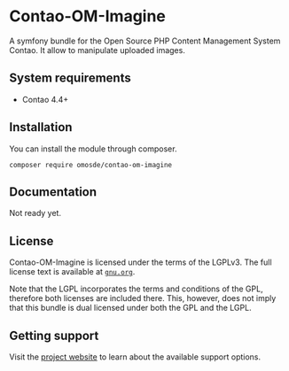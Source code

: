 # Contao-OM-Imagine

A symfony bundle for the Open Source PHP Content Management System Contao. It allow to manipulate uploaded images.

## System requirements

 * Contao 4.4+

## Installation

You can install the module through composer.

```
composer require omosde/contao-om-imagine
```

## Documentation

Not ready yet.

## License

Contao-OM-Imagine is licensed under the terms of the LGPLv3. The full license text is available at [`gnu.org`][2].

Note that the LGPL incorporates the terms and conditions of the GPL, therefore both licenses are included there. This, however, does not imply that this bundle is dual licensed under both the GPL and the LGPL.

## Getting support

Visit the [project website][1] to learn about the available support options.

[1]: https://github.com/OMOSde/contao-om-imagine
[2]: http://www.gnu.org/licenses/lgpl-3.0.de.html
